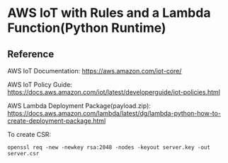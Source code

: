 # AWS IoT with Rules and a Lambda Function(Python Runtime)

## Reference

AWS IoT Documentation: <https://aws.amazon.com/iot-core/>

AWS IoT Policy Guide: <https://docs.aws.amazon.com/iot/latest/developerguide/iot-policies.html> 

AWS Lambda Deployment Package(payload.zip): <https://docs.aws.amazon.com/lambda/latest/dg/lambda-python-how-to-create-deployment-package.html>

To create CSR:

`openssl req -new -newkey rsa:2048 -nodes -keyout server.key -out server.csr`


